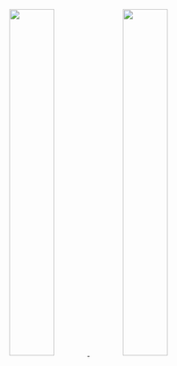 <div  align="center">
  <a href="https://github.com/vinicios-santos">
  <img width="40%" src= "https://github-readme-stats.vercel.app/api?username=vinicios-santos&theme=cobalt"/>
  <img width="40%" src="https://github-readme-stats.vercel.app/api/top-langs/?username=vinicios-santos&layout=compact&langs_count=7&theme=cobalt"/>
</div>

